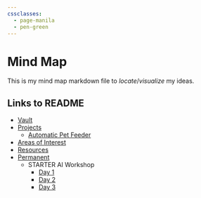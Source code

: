 ```yaml
---
cssclasses:
  - page-manila
  - pen-green
---
```

# Mind Map
This is my mind map markdown file to *locate*/*visualize* my ideas. 

## Links to README
- [Vault](<--- Vault ---/README.md>)
- [Projects](<01 - Projects/README.md>)
	- [Automatic Pet Feeder](<01 - Projects/Automatic Pet Feeder/README.md>)
- [Areas of Interest](<02 - Areas of Interest/README.md>)
- [Resources](<03 - Resources/README.md>)
- [Permanent](<04 - Permanent/README.md>)
	- STARTER AI Workshop
		- [Day 1](<04 - Permanent/StARTER AI Workshop/Day 1.md>)
		- [Day 2](<04 - Permanent/StARTER AI Workshop/Day 2.md>)
		- [Day 3](<04 - Permanent/StARTER AI Workshop/Day 3.md>)